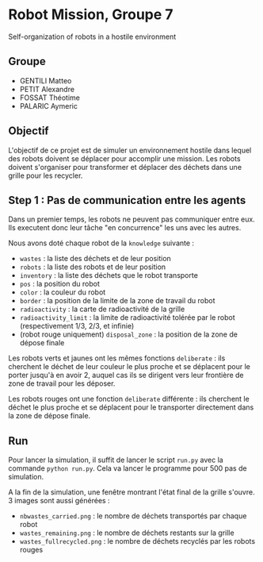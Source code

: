 # Robot Mission, Groupe 7
Self-organization of robots in a hostile environment


## Groupe
- GENTILI Matteo
- PETIT Alexandre
- FOSSAT Théotime
- PALARIC Aymeric

## Objectif
L'objectif de ce projet est de simuler un environnement hostile dans lequel des robots doivent se déplacer pour accomplir une mission. Les robots doivent s'organiser pour transformer et déplacer des déchets dans une grille pour les recycler.

## Step 1 : Pas de communication entre les agents
Dans un premier temps, les robots ne peuvent pas communiquer entre eux. Ils executent donc leur tâche "en concurrence" les uns avec les autres.

Nous avons doté chaque robot de la `knowledge` suivante :
- `wastes` : la liste des déchets et de leur position
- `robots` : la liste des robots et de leur position
- `inventory` : la liste des déchets que le robot transporte
- `pos` : la position du robot
- `color` : la couleur du robot
- `border` : la position de la limite de la zone de travail du robot
- `radioactivity` : la carte de radioactivité de la grille
- `radioactivity_limit` : la limite de radioactivité tolérée par le robot (respectivement 1/3, 2/3, et infinie)
- (robot rouge uniquement) `disposal_zone` : la position de la zone de dépose finale

Les robots verts et jaunes ont les mêmes fonctions `deliberate` : ils cherchent le déchet de leur couleur le plus proche et se déplacent pour le porter jusqu'à en avoir 2, auquel cas ils se dirigent vers leur frontière de zone de travail pour les déposer.

Les robots rouges ont une fonction `deliberate` différente : ils cherchent le déchet le plus proche et se déplacent pour le transporter directement dans la zone de dépose finale.

## Run
Pour lancer la simulation, il suffit de lancer le script `run.py` avec la commande `python run.py`. Cela va lancer le programme pour 500 pas de simulation.

A la fin de la simulation, une fenêtre montrant l'état final de la grille s'ouvre.
3 images sont aussi générées :
- `nbwastes_carried.png` : le nombre de déchets transportés par chaque robot
- `wastes_remaining.png` : le nombre de déchets restants sur la grille
- `wastes_fullrecycled.png` : le nombre de déchets recyclés par les robots rouges